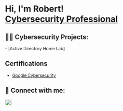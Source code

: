 <h1>Hi, I'm Robert! <br/> <a href="https://www.linkedin.com/in/robert-silver-947a79173/">Cybersecurity Professional</a>

<h2>👨‍💻 Cybersecurity Projects:</h2>
  - [Active Directory Home Lab]
  
<h2> Certifications</h2> 

- <a href="https://www.credly.com/badges/fb7f237d-b942-4d9d-b987-b0b6387187a0/public_url"> Google Cybersecurity</a>

<h2> 🤳 Connect with me:</h2>

[<img align="left" alt="RobertSilver | LinkedIn" width="22px" src="https://cdn.jsdelivr.net/npm/simple-icons@v3/icons/linkedin.svg" />][linkedin]



[linkedin]: https://linkedin.com/in/robert-silver-947a79173

<!--

Here are some ideas to get you started:

- 🔭 I’m currently working on ...
- 🌱 I’m currently learning ...
- 👯 I’m looking to collaborate on ...
- 🤔 I’m looking for help with ...
- 💬 Ask me about ...
- 📫 How to reach me: ...
- 😄 Pronouns: ...
- ⚡ Fun fact: ...
-->
